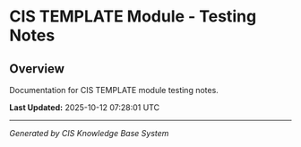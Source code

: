 # CIS TEMPLATE Module - Testing Notes

## Overview
Documentation for CIS TEMPLATE module testing notes.

**Last Updated:** 2025-10-12 07:28:01 UTC

---
*Generated by CIS Knowledge Base System*